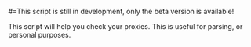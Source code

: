 #=This script is still in development, only the beta version is available!

This script will help you check your proxies.
This is useful for parsing, or personal purposes.
